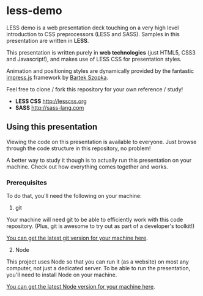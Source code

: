 # less-demo

LESS demo is a web presentation deck touching on a very high level introduction
to CSS preprocessors (LESS and SASS). Samples in this presentation are written in __LESS__.

This presentation is written purely in __web technologies__ (just HTML5, CSS3 and Javascript!),
and makes use of LESS CSS for presentation styles.

Animation and positioning styles are dynamically provided by the fantastic
[impress.js](https://github.com/bartaz/impress.js/) framework by [Bartek Szopka](https://github.com/bartaz).

Feel free to clone / fork this repository for your own reference / study!

* __LESS CSS__ http://lesscss.org
* __SASS__ http://sass-lang.com


## Using this presentation

Viewing the code on this presentation is available to everyone.
Just browse through the code structure in this repository, no problem!

A better way to study it though is to actually run this presentation on your machine.
Check out how everything comes together and works.


### Prerequisites

To do that, you'll need the following on your machine:

1. git

Your machine will need git to be able to efficiently work with this code repository.
(Plus, git is awesome to try out as part of a developer's toolkit!)

[You can get the latest git version for your machine here](http://git-scm.com).

2. Node

This project uses Node so that you can run it (as a website) on most any computer,
not just a dedicated server. To be able to run the presentation, you'll need to install
Node on your machine.

[You can get the latest Node version for your machine here](http://nodejs.org).

